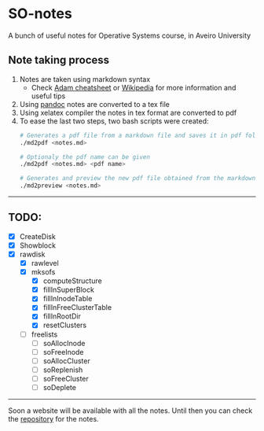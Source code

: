 # SO-notes
A bunch of useful notes for Operative Systems course, in Aveiro University

## Note taking process
1. Notes are taken using markdown syntax
	- Check [Adam cheatsheet](https://github.com/adam-p/markdown-here/wiki/Markdown-Cheatsheet) or [Wikipedia](https://en.wikipedia.org/wiki/Markdown) for more information and useful tips
2. Using [pandoc](https://pandoc.org/) notes are converted to a tex file
3. Using xelatex compiler the notes in tex format are converted to pdf
4. To ease the last two steps, two bash scripts were created:
	```bash
	# Generates a pdf file from a markdown file and saves it in pdf folder
	./md2pdf <notes.md>

	# Optionaly the pdf name can be given
	./md2pdf <notes.md> <pdf name>

	# Generates and preview the new pdf file obtained from the markdown
	./md2preview <notes.md>
	```

---
	
## TODO:
- [x] CreateDisk
- [x] Showblock
- [x] rawdisk
	- [x] rawlevel
	- [x] mksofs
		- [x] computeStructure
		- [x] fillInSuperBlock
		- [x] fillInInodeTable
		- [x] fillInFreeClusterTable
		- [x] fillInRootDir
		- [x] resetClusters
	- [ ] freelists
		- [ ] soAllocInode
		- [ ] soFreeInode
		- [ ] soAllocCluster
		- [ ] soReplenish
		- [ ] soFreeCluster
		- [ ] soDeplete

---

Soon a website will be available with all the notes. 
Until then you can check the [repository](https://github.com/k3rn3l-pan1c/SO-notes) for the notes.
